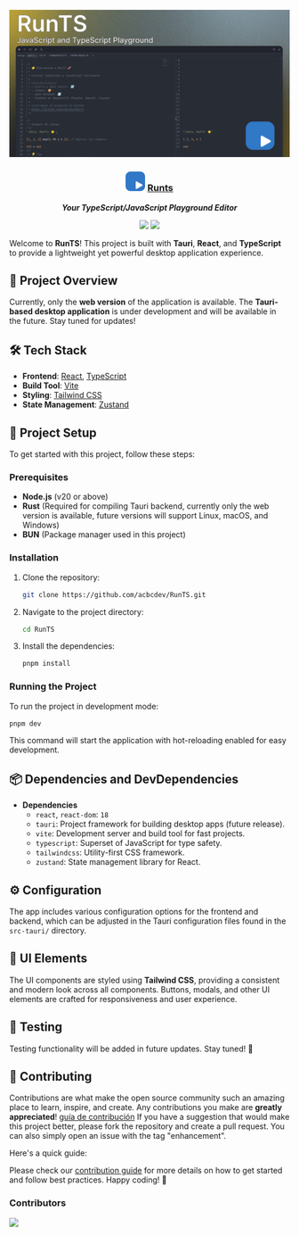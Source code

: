 ![Captura de pantalla en ordenador](/packages/app/public/og.jpg)

<div align='center'>
   
### <img src="public/logo.svg" width='35' /> [Runts](https://runts.acbc.dev)
  ***Your TypeScript/JavaScript Playground Editor***

</div>
<div align="center">
   
![](https://img.shields.io/badge/Contributions-Welcome-brightgreen.svg)
![](https://img.shields.io/badge/Maintained%3F-Yes-brightgreen.svg)

</div>

Welcome to **RunTS**! This project is built with **Tauri**, **React**, and **TypeScript** to provide a lightweight yet powerful desktop application experience.

## 🚀 Project Overview

Currently, only the **web version** of the application is available. The **Tauri-based desktop application** is under development and will be available in the future. Stay tuned for updates!

## 🛠 Tech Stack

- **Frontend**: [React](https://reactjs.org/), [TypeScript](https://www.typescriptlang.org/)
- **Build Tool**: [Vite](https://vitejs.dev/)
- **Styling**: [Tailwind CSS](https://tailwindcss.com/)
- **State Management**: [Zustand](https://github.com/pmndrs/zustand)

## 📁 Project Setup

To get started with this project, follow these steps:

### Prerequisites

- **Node.js** (v20 or above)
- **Rust** (Required for compiling Tauri backend, currently only the web version is available, future versions will support Linux, macOS, and Windows)
- **BUN** (Package manager used in this project)

### Installation

1. Clone the repository:
   ```bash
   git clone https://github.com/acbcdev/RunTS.git
   ```
2. Navigate to the project directory:
   ```bash
   cd RunTS
   ```
3. Install the dependencies:
   ```bash
   pnpm install
   ```

### Running the Project

To run the project in development mode:

```bash
pnpm dev
```

This command will start the application with hot-reloading enabled for easy development.

## 📦 Dependencies and DevDependencies

- **Dependencies**
  - `react`, `react-dom`: `18`
  - `tauri`: Project framework for building desktop apps (future release).
  - `vite`: Development server and build tool for fast projects.
  - `typescript`: Superset of JavaScript for type safety.
  - `tailwindcss`: Utility-first CSS framework.
  - `zustand`: State management library for React.

## ⚙️ Configuration

The app includes various configuration options for the frontend and backend, which can be adjusted in the Tauri configuration files found in the `src-tauri/` directory.

## 🎨 UI Elements

The UI components are styled using **Tailwind CSS**, providing a consistent and modern look across all components. Buttons, modals, and other UI elements are crafted for responsiveness and user experience.

## 🧪 Testing

Testing functionality will be added in future updates. Stay tuned! 🚧

## 🤝 Contributing

Contributions are what make the open source community such an amazing place to learn, inspire, and create. Any contributions you make are **greatly appreciated**!
[guía de contribución](https://github.com/acbcdev/RunTS/blob/master/CONTRIBUTING.md)
If you have a suggestion that would make this project better, please fork the repository and create a pull request. You can also simply open an issue with the tag "enhancement".

Here's a quick guide:

Please check our [contribution guide](https://github.com/acbcdev/RunTS/blob/master/CONTRIBUTING.md) for more details on how to get started and follow best practices.
Happy coding! 🚀

### Contributors

<a href="https://github.com/acbcdev/runts/graphs/contributors">
  <img src="https://contrib.rocks/image?repo=acbcdev/runts" />
</a>
